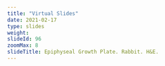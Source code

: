 ```yaml
---
title: "Virtual Slides"
date: 2021-02-17
type: slides
weight:
slideId: 96
zoomMax: 8
slideTitle: Epiphyseal Growth Plate. Rabbit. H&E.
---
```

